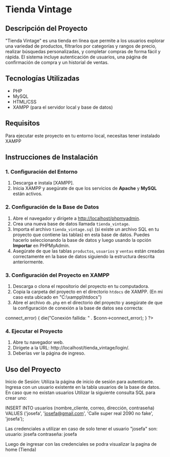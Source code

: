 # Tienda Vintage

## Descripción del Proyecto
"Tienda Vintage" es una tienda en línea que permite a los usuarios explorar una variedad de productos, filtrarlos por categorías y rangos de precio, realizar búsquedas personalizadas, y completar compras de forma fácil y rápida. El sistema incluye autenticación de usuarios, una página de confirmación de compra y un historial de ventas.

## Tecnologías Utilizadas
- PHP 
- MySQL
- HTML/CSS
- XAMPP (para el servidor local y base de datos)

## Requisitos
Para ejecutar este proyecto en tu entorno local, necesitas tener instalado XAMPP

## Instrucciones de Instalación

### 1. Configuración del Entorno
1. Descarga e instala [XAMPP].
2. Inicia XAMPP y asegúrate de que los servicios de **Apache** y **MySQL** están activos.

### 2. Configuración de la Base de Datos
1. Abre el navegador y dirígete a [http://localhost/phpmyadmin](http://localhost/phpmyadmin).
2. Crea una nueva base de datos llamada `tienda_vintage`.
3. Importa el archivo `tienda_vintage.sql` (si existe un archivo SQL en tu proyecto que contiene las tablas) en esta base de datos. Puedes hacerlo seleccionando la base de datos y luego usando la opción **Importar** en PHPMyAdmin.
4. Asegúrate de que las tablas `productos`, `usuarios` y `ventas` están creadas correctamente en la base de datos siguiendo la estructura descrita anteriormente.

### 3. Configuración del Proyecto en XAMPP
1. Descarga o clona el repositorio del proyecto en tu computadora.
2. Copia la carpeta del proyecto en el directorio `htdocs` de XAMPP. (En mi caso esta ubicado en "C:\xampp\htdocs")
3. Abre el archivo `db.php` en el directorio del proyecto y asegúrate de que la configuración de conexión a la base de datos sea correcta:

<?php
$servername = "localhost";
$username = "root";
$password = ""; 
$dbname = "tienda_vintage";
$conn = new mysqli($servername, $username, $password, $dbname);

if ($conn->connect_error) {
    die("Conexión fallida: " . $conn->connect_error);
}
?>

### 4. Ejecutar el Proyecto
1. Abre tu navegador web.
2. Dirígete a la URL: http://localhost/tienda_vintage/login/.
3. Deberías ver la página de ingreso.

## Uso del Proyecto
Inicio de Sesión: Utiliza la página de inicio de sesión para autenticarte. Ingresa con un usuario existente en la tabla usuarios de la base de datos.
En caso que no existan usuarios Utilizar la siguiente consulta SQL para crear uno:

INSERT INTO usuarios (nombre_cliente, correo, dirección, contraseña) 
VALUES ('josefa', 'josefa@gmail.com', 'Calle super real 2090 no fake', 'josefa');

Las credenciales a utilizar en caso de solo tener el usuario "josefa" son:
usuario: josefa
contraseña: josefa

Luego de ingresar con las credenciales se podra visualizar la pagina de home (Tienda)